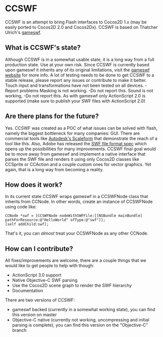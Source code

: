 CCSWF
=====
CCSWF is an attempt to bring Flash interfaces to Cocos2D 1.x (may be easily ported to Cocos2D 2.0 and Cocos2Dx). CCSWF is based on Thatcher Ulrich's [gameswf][1].

What is CCSWF's state?
----------------------
Although CCSWF is in a somewhat usable state, it is a long way from a full production state. Use at your own risk. Since CCSWF is currently based upon gameswf it inherits any of its original limitations, visit the [gameswf website][1] for more info. A lot of testing needs to be done to get CCSWF to a stable release, please report any issues or contribute to make it better.
Touch input and transformations have not been tested on all devices. -Report problems
Masking is not working. -Do not report this.
Sound is not working, -Do not report this.
As with gameswf only ActionScript 2.0 is supported (make sure to publish your SWF files with ActionScript 2.0)

Are there plans for the future?
-------------------------------
Yes. CCSWF was created as a POC of what issues can be solved with flash, namely the biggest bottleneck for many companies: GUI. There are commercial tools like [Autodesk's Scaleform][2] that demonstrate the reach of a tool like this. Also, Adobe has released the [SWF file format spec][3] which opens up the possibilities for many improvements.
CCSWF final goal would be to move away from gameswf and implement a native interface that parses the SWF file and renders it using only Cocos2D classes like CCSprite or CCAction and a couple custom ones for vector graphics. Yet again, that is a long way from becoming a reality.

How does it work?
-----------------
In its current state CCSWF wraps gameswf in a CCSWFNode class that inherits from CCNode. In other words, create an instance of CCSWFNode using code like:

	CCNode *swf = [CCSWFNode nodeWithSWFFile:[[NSBundle mainBundle] pathForResource:@"HelloWorld" ofType:@"swf"]];
	[self addChild:swf];

That's it, you can *almost* treat your CCSWFNode as any other CCNode.

How can I contribute?
---------------------
All fixes/improvements are welcome, there are a couple things that we would like to get people to help with though:

   * ActionScript 3.0 support
   * Native Objective-C SWF parsing
   * Use the Cocos2D scene graph to render the SWF hierarchy
   * Documentation

There are two versions of CCSWF:

   * gameswf backed (currently in a somewhat working state), you can find this version on master
   * Objective-C native (currently not working, uncompressing and initial parsing is complete), you can find this version on the "Objective-C" branch
	



[1]: http://tulrich.com/textweb.pl?path=geekstuff/gameswf.txt "gameswf"
[2]: http://gameware.autodesk.com/scaleform "Autodesk Scaleform"
[3]: http://www.adobe.com/devnet/swf.html "Adobe Devnet - SWF"
